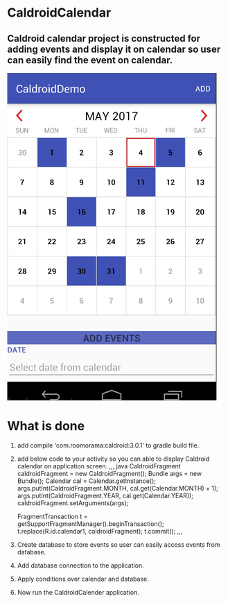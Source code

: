 # CaldroidCalendar
## Caldroid calendar project is constructed for adding events and display it on calendar so user can easily find the event on calendar.

![Alt text](https://github.com/GrvTakte/CaldroidCalendar/blob/master/Screen%20Shot%202017-05-04%20at%206.26.07%20PM.png?raw=true "Optional Title")

# What is done 

1. add compile 'com.roomorama:caldroid:3.0.1' to gradle build file.
2. add below code to your activity so you can able to display Caldroid calendar on application screen.
,,, java
	CaldroidFragment caldroidFragment = new CaldroidFragment();
	Bundle args = new Bundle();
	Calendar cal = Calendar.getInstance();
	args.putInt(CaldroidFragment.MONTH, cal.get(Calendar.MONTH) + 1);
	args.putInt(CaldroidFragment.YEAR, cal.get(Calendar.YEAR));
	caldroidFragment.setArguments(args);

	FragmentTransaction t = getSupportFragmentManager().beginTransaction();
	t.replace(R.id.calendar1, caldroidFragment);
	t.commit();
,,,
3. Create database to store events so user can easily access events from database.
4. Add database connection to the application.
5. Apply conditions over calendar and database.
6. Now run the CaldroidCalender application.

